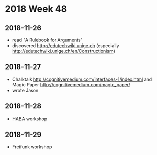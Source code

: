 # 2018 Week 48

## 2018-11-26
- read "A Rulebook for Arguments"
- discovered http://edutechwiki.unige.ch (especially http://edutechwiki.unige.ch/en/Constructionism)

## 2018-11-27
- Chalktalk http://cognitivemedium.com/interfaces-1/index.html
  and Magic Paper http://cognitivemedium.com/magic_paper/
- wrote Jason

## 2018-11-28
- HABA workshop

## 2018-11-29
- Freifunk workshop